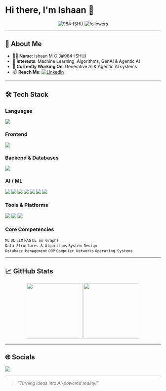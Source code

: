 # Hi there, I'm Ishaan 👋

<p align="center">
  <img src="https://komarev.com/ghpvc/?username=984-ISHU&label=Profile%20views&color=0e75b6&style=flat" alt="984-ISHU" /> 
  <img src="https://img.shields.io/github/followers/984-ISHU?label=Followers&style=social" alt="followers" />
</p>

---

## 🚀 About Me
- 👨‍💻 **Name**: Ishaan M C (@984-ISHU)
- 🤖 **Interests**: Machine Learning, Algorithms, GenAI & Agentic AI
- 🔭 **Currently Working On**: Generative AI & Agentic AI systems
- 📫 **Reach Me**: [![LinkedIn](https://img.shields.io/badge/LinkedIn-0077B5?style=flat&logo=linkedin&logoColor=white)](https://www.linkedin.com/in/ishaanmc/)

---

## 🛠️ Tech Stack

### **Languages**
<p>
  <img src="https://skillicons.dev/icons?i=python,javascript,sqlite,c,html,css" />
</p>

### **Frontend**
<p>
  <img src="https://skillicons.dev/icons?i=react,nextjs,tailwind" />
</p>

### **Backend & Databases**
<p>
  <img src="https://skillicons.dev/icons?i=fastapi,nodejs,mongodb,postgresql,mysql" />
</p>

### **AI / ML**
<p>
  <img src="https://skillicons.dev/icons?i=tensorflow,opencv" />
  <img src="https://img.shields.io/badge/-ScikitLearn-333?style=flat&logo=scikitlearn&logoColor=f7931e" />
  <img src="https://img.shields.io/badge/-Pandas-150458?style=flat&logo=pandas&logoColor=white" />
  <img src="https://img.shields.io/badge/-NumPy-013243?style=flat&logo=numpy&logoColor=white" />
  <img src="https://img.shields.io/badge/-LangChain-2e6eb5?style=flat&logoColor=white" />
  <img src="https://img.shields.io/badge/-HuggingFace-FFD21E?style=flat&logo=huggingface&logoColor=black" />
  <img src="https://img.shields.io/badge/-Gemini%20API-4285F4?style=flat&logo=google&logoColor=white" />
</p>

### **Tools & Platforms**
<p>
  <img src="https://skillicons.dev/icons?i=git,github,docker,vercel" />
  <img src="https://img.shields.io/badge/-Render-2e6eb5?style=flat&logo=render&logoColor=white" />
  <img src="https://img.shields.io/badge/-Postman-FF6C37?style=flat&logo=postman&logoColor=white" />
</p>

### **Core Competencies**
`ML` `DL` `LLM` `RAG` `DL on Graphs`  
`Data Structures & Algorithms` `System Design`  
`Database Management` `OOP` `Computer Networks` `Operating Systems`

---

## 📈 GitHub Stats
<p align="center">
  <img src="https://github-readme-stats.vercel.app/api?username=984-ISHU&show_icons=true&theme=radical" height="180em"/>
  <img src="https://github-readme-stats.vercel.app/api/top-langs/?username=984-ISHU&layout=compact&theme=radical" height="180em"/>
</p>

---

## 🌐 Socials
<p>
  <a href="https://www.linkedin.com/in/ishaanmc/"><img src="https://img.shields.io/badge/-LinkedIn-0077B5?style=for-the-badge&logo=LinkedIn&logoColor=white"/></a>
</p>

---

> *“Turning ideas into AI-powered reality!”*
